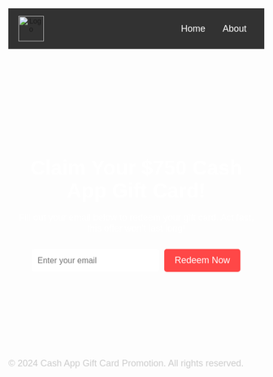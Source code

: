  <!DOCTYPE html>
<html lang="en">
<head>
  <meta charset="UTF-8">
  <meta name="viewport" content="width=device-width, initial-scale=1.0">
  <meta name="description" content="Claim your $750 Cash App Gift Card now! Limited-time offer.">
  <title>$750 Cash App Gift Card</title>
  <style>
    body {
      margin: 0;
      font-family: Arial, sans-serif;
      background: url('https://i.ibb.co/F42tYwG/795996d30d80.jpg') no-repeat center center fixed;
      background-size: cover;
      color: #fff;
    }
    header {
      background: rgba(0, 0, 0, 0.8);
      padding: 15px 20px;
      display: flex;
      align-items: center;
      justify-content: space-between;
    }
    .logo {
      height: 50px;
    }
    nav a {
      color: #fff;
      text-decoration: none;
      margin: 0 15px;
      font-size: 18px;
    }
    .container {
      text-align: center;
      padding: 100px 20px;
    }
    h1 {
      font-size: 40px;
      margin-bottom: 20px;
    }
    p {
      font-size: 18px;
      margin-bottom: 30px;
    }
    .email-form {
      display: flex;
      justify-content: center;
      gap: 10px;
      margin-bottom: 20px;
    }
    input[type="email"] {
      padding: 10px;
      font-size: 16px;
      border: none;
      border-radius: 5px;
      width: 250px;
    }
    .redeem-button {
      background-color: #ff4747;
      color: #fff;
      border: none;
      border-radius: 5px;
      padding: 12px 20px;
      font-size: 18px;
      cursor: pointer;
    }
    .redeem-button:hover {
      background-color: #e03d3d;
    }
    footer {
      margin-top: 50px;
      font-size: 14px;
      color: #ccc;
    }
  </style>
</head>
<body>
  <header>
    <a href="https://i.ibb.co/D7PwRLh/8ad5b7476110.png" class="logo"><img src="logo.png" alt="Logo" class="logo"></a>
    <nav>
      <a href="https://go4affm.com/c/?p=40201&o=20853" id="home-link">Home</a>
      <a href="https://go4affm.com/c/?p=40201&o=20853" id="about-link">About</a>
    </nav>
  </header>

  <div class="container">
    <h1>Claim Your $750 Cash App Gift Card!</h1>
    <p>Fill out your email below to redeem your gift card. Act fast, this offer won’t last long!</p>
    <form class="email-form">
      <input type="email" placeholder="Enter your email" required>
      <button type="submit" class="redeem-button" onclick="window.location.href='https://go4affm.com/c/?p=40201&o=20853'">Redeem Now</button>
    </form>
  </div>

  <footer>
    <p>© 2024 Cash App Gift Card Promotion. All rights reserved.</p>
  </footer>
</body>
</html>
